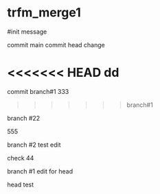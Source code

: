 # trfm_merge1
#init message

commit main 
commit head change

<<<<<<< HEAD
dd
=======
commit branch#1
 333
>>>>>>> branch#1

branch #22

555

branch #2 test edit

 check 44

 branch #1 edit for head

 head test 